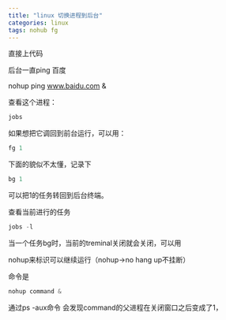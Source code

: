 ```yaml
---
title: "linux 切换进程到后台"
categories: linux
tags: nohub fg
---
```


直接上代码

后台一直ping 百度

nohup ping www.baidu.com &

查看这个进程：
``` javascript
jobs
```


如果想把它调回到前台运行，可以用：
``` javascript
fg 1
```


下面的貌似不太懂，记录下

``` javascript
bg 1 
```
可以把1的任务转回到后台终端。


查看当前进行的任务
``` javascript
jobs -l
```


 

当一个任务bg时，当前的treminal关闭就会关闭，可以用

nohup来标识可以继续运行（nohup->no hang up不挂断） 

命令是

``` javascript
nohup command &
```


通过ps -aux命令 会发现command的父进程在关闭窗口之后变成了1，